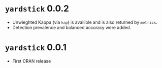 # `yardstick` 0.0.2

* Unwieghted Kappa (via `kap`) is availible and is also returned by `metrics`. 
* Detection prevalence and balanced accuracy were added. 

# `yardstick` 0.0.1

* First CRAN release
